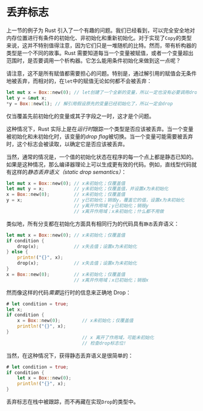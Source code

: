 # 丢弃标志

上一节的例子为 Rust 引入了一个有趣的问题。我们已经看到，可以完全安全地对内存位置进行有条件的初始化、非初始化和重新初始化。对于实现了`Copy`的类型来说，这并不特别值得注意，因为它们只是一堆随机的比特。然而，带有析构器的类型是一个不同的故事。Rust 需要知道每当一个变量被赋值，或者一个变量超出范围时，是否要调用一个析构器。它怎么能用条件初始化来做到这一点呢？

请注意，这不是所有赋值都需要担心的问题。特别是，通过解引用的赋值会无条件地被丢弃，而相对的，在`let`中的赋值无论如何都不会被丢弃：

```rust
let mut x = Box::new(0); // let创建了一个全新的变量，所以一定也没有必要调用drop 
let y = &mut x;
*y = Box::new(1); // 解引用假设原先的变量已经初始化了，所以一定会drop
```

仅当覆盖先前初始化的变量或其子字段之一时，这才是个问题。

这种情况下，Rust 实际上是在*运行时*跟踪一个类型是否应该被丢弃。当一个变量被初始化和未初始化时，该变量的*drop flag*被切换。当一个变量可能需要被丢弃时，这个标志会被读取，以确定它是否应该被丢弃。

当然，通常的情况是，一个值的初始化状态在程序的每一个点上都是静态已知的。如果是这种情况，那么编译器理论上可以生成更有效的代码。例如，直线型代码就有这样的*静态丢弃语义（static drop semantics）*：

```rust
let mut x = Box::new(0); // x未初始化；仅覆盖值
let mut y = x;           // y未初始化；仅覆盖值，并设置x为未初始化
x = Box::new(0);         // x未初始化；仅覆盖值
y = x;                   // y已初始化；销毁y，覆盖它的值，设置x为未初始化
                         // y离开作用域；y已初始化；销毁y
                         // x离开作用域；x未初始化；什么都不用做
```

类似地，所有分支都在初始化方面具有相同行为的代码具有`静态`丢弃语义：

```rust
let mut x = Box::new(0); // x未初始化；仅覆盖值
if condition {
    drop(x);             // x失去值；设置x为未初始化
} else {
    printn!("{}", x);
    drop(x);             // x失去值；设置x为未初始化
}
x = Box::new(0);         // x未初始化；仅覆盖值
                         // x离开作用域；x已初始化；销毁x
```

然而像这样的代码*需要*运行时的信息来正确地 Drop：

```rust
# let condition = true;
let x;
if condition {
    x = Box::new(0);        // x未初始化；仅覆盖值
    println!("{}", x);
}
                            // x 离开了作用域，可能未初始化
                            // 检查drop标志位!
```

当然，在这种情况下，获得静态丢弃语义是很简单的：

```rust
# let condition = true;
if condition {
    let x = Box::new(0);
    println!("{}", x);
}
```

丢弃标志在栈中被跟踪，而不再藏在实现`Drop`的类型中。
